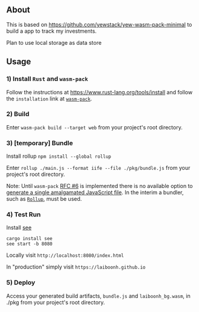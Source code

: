 ## About

This is based on https://github.com/yewstack/yew-wasm-pack-minimal to build a app to track my investments.

Plan to use local storage as data store

## Usage

### 1) Install `Rust` and `wasm-pack`

Follow the instructions at https://www.rust-lang.org/tools/install and follow the `installation` link at [`wasm-pack`](https://github.com/rustwasm/wasm-pack).

### 2) Build

Enter `wasm-pack build --target web` from your project's root directory.

### 3) [temporary] Bundle

Install rollup `npm install --global rollup`

Enter `rollup ./main.js --format iife --file ./pkg/bundle.js` from your project's root directory.

Note: Until `wasm-pack` [RFC #6](https://github.com/rustwasm/rfcs/blob/master/text/006-local-js-dependencies.md) is implemented there is no available option to [generate a single amalgamated JavaScript file](https://github.com/rustwasm/wasm-pack/issues/699).  In the interim a bundler, such as [`Rollup`](https://rollupjs.org/guide/en/#quick-start), must be used.

### 4) Test Run

Install [see](https://github.com/wyhaya/see.git)
```
cargo install see
see start -b 8080
```
Locally visit `http://localhost:8080/index.html`


In "production" simply visit `https://laiboonh.github.io`

### 5) Deploy

Access your generated build artifacts, `bundle.js` and `laiboonh_bg.wasm`, in ./pkg from your project's root directory.
